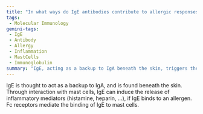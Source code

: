 ```yaml
---
title: "In what ways do IgE antibodies contribute to allergic responses and how do they interact with mast cells?"
tags:
 - Molecular Immunology
gemini-tags:
 - IgE
 - Antibody
 - Allergy
 - Inflammation
 - MastCells
 - Immunoglobulin
summary: "IgE, acting as a backup to IgA beneath the skin, triggers the release of inflammatory mediators from mast cells upon binding to allergens via Fc receptors."
---
```

IgE is thought to act as a backup to IgA, and is found beneath the skin. Through interaction with mast cells, IgE can induce the release of inflammatory mediators (histamine, heparin, …), if IgE binds to an allergen. Fc receptors mediate the binding of IgE to mast cells.